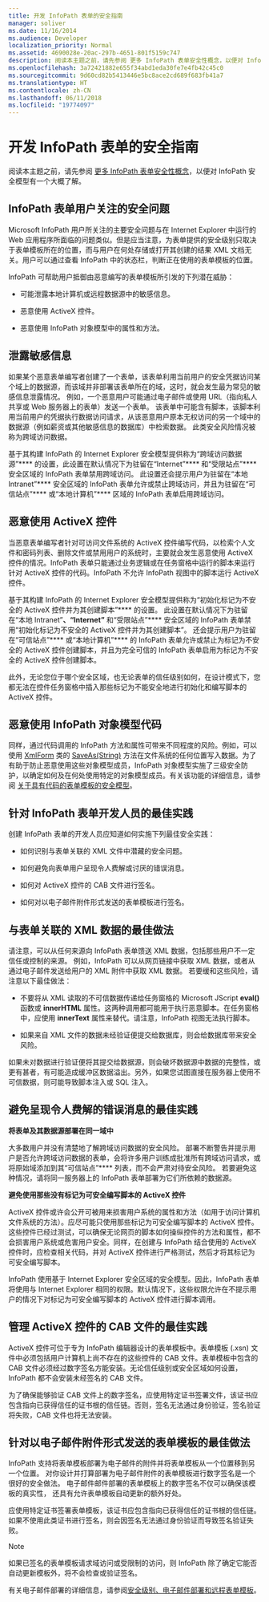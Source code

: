 ```yaml
---
title: 开发 InfoPath 表单的安全指南
manager: soliver
ms.date: 11/16/2014
ms.audience: Developer
localization_priority: Normal
ms.assetid: 4690028e-20ac-297b-4651-801f5159c747
description: 阅读本主题之前，请先参阅 更多 InfoPath 表单安全性概念，以便对 InfoPath 安全模型有一个大概了解。
ms.openlocfilehash: 3a72421882e655f34abd1eda30fe7e4fb42c45c0
ms.sourcegitcommit: 9d60cd82b5413446e5bc8ace2cd689f683fb41a7
ms.translationtype: HT
ms.contentlocale: zh-CN
ms.lasthandoff: 06/11/2018
ms.locfileid: "19774097"
---
```

# <a name="security-guidelines-for-developing-infopath-forms"></a>开发 InfoPath 表单的安全指南

阅读本主题之前，请先参阅 [更多 InfoPath 表单安全性概念](additional-infopath-form-security-concepts.md)，以便对 InfoPath 安全模型有一个大概了解。 
  
## <a name="security-issues-for-users-of-infopath-forms"></a>InfoPath 表单用户关注的安全问题

Microsoft InfoPath 用户所关注的主要安全问题与在 Internet Explorer 中运行的 Web 应用程序所面临的问题类似。但是应当注意，为表单提供的安全级别只取决于表单模板所在的位置，而与用户在何处存储或打开其创建的结果 XML 文档无关。用户可以通过查看 InfoPath 中的状态栏，判断正在使用的表单模板的位置。
  
InfoPath 可帮助用户抵御由恶意编写的表单模板所引发的下列潜在威胁：
  
- 可能泄露本地计算机或远程数据源中的敏感信息。
    
- 恶意使用 ActiveX 控件。
    
- 恶意使用 InfoPath 对象模型中的属性和方法。
    
## <a name="disclosure-of-sensitive-information"></a>泄露敏感信息

如果某个恶意表单编写者创建了一个表单，该表单利用当前用户的安全凭据访问某个域上的数据源，而该域并非部署该表单所在的域，这时，就会发生最为常见的敏感信息泄露情况。 例如，一个恶意用户可能通过电子邮件或使用 URL（指向私人共享或 Web 服务器上的表单）发送一个表单。 该表单中可能含有脚本，该脚本利用当前用户的凭据执行数据访问请求，从该恶意用户原本无权访问的另一个域中的数据源（例如薪资或其他敏感信息的数据库）中检索数据。 此类安全风险情况被称为跨域访问数据。
  
基于其构建 InfoPath 的 Internet Explorer 安全模型提供称为“跨域访问数据源”**** 的设置，此设置在默认情况下为驻留在“Internet”**** 和“受限站点”**** 安全区域的 InfoPath 表单禁用跨域访问。 此设置还会提示用户为驻留在“本地 Intranet”**** 安全区域的 InfoPath 表单允许或禁止跨域访问，并且为驻留在“可信站点”**** 或“本地计算机”**** 区域的 InfoPath 表单启用跨域访问。 
  
## <a name="malicious-use-of-activex-controls"></a>恶意使用 ActiveX 控件

当恶意表单编写者针对可访问文件系统的 ActiveX 控件编写代码，以检索个人文件和密码列表、删除文件或禁用用户的系统时，主要就会发生恶意使用 ActiveX 控件的情况。InfoPath 表单只能通过业务逻辑或在任务窗格中运行的脚本来运行针对 ActiveX 控件的代码。InfoPath 不允许 InfoPath 视图中的脚本运行 ActiveX 控件。
  
基于其构建 InfoPath 的 Internet Explorer 安全模型提供称为“初始化标记为不安全的 ActiveX 控件并为其创建脚本”**** 的设置。 此设置在默认情况下为驻留在“本地 Intranet”****、“Internet”**** 和“受限站点”**** 安全区域的 InfoPath 表单禁用“初始化标记为不安全的 ActiveX 控件并为其创建脚本”。 还会提示用户为驻留在“可信站点”**** 或“本地计算机”**** 的 InfoPath 表单允许或禁止为标记为不安全的 ActiveX 控件创建脚本，并且为完全可信的 InfoPath 表单启用为标记为不安全的 ActiveX 控件创建脚本。 
  
此外，无论您位于哪个安全区域，也无论表单的信任级别如何，在设计模式下，您都无法在控件任务窗格中插入那些标记为不能安全地进行初始化和编写脚本的 ActiveX 控件。
  
## <a name="malicious-use-of-infopath-object-model-code"></a>恶意使用 InfoPath 对象模型代码

同样，通过代码调用的 InfoPath 方法和属性可带来不同程度的风险。例如，可以使用 [XmlForm](https://msdn.microsoft.com/library/Microsoft.Office.InfoPath.XmlForm.SaveAs.aspx) 类的 [SaveAs(String)](https://msdn.microsoft.com/library/Microsoft.Office.InfoPath.XmlForm.aspx) 方法在文件系统的任何位置写入数据。为了有助于防止恶意使用这些对象模型成员，InfoPath 对象模型实施了三级安全防护，以确定如何及在何处使用特定的对象模型成员。有关该功能的详细信息，请参阅 [关于具有代码的表单模板的安全模型](about-the-security-model-for-form-templates-with-code.md)。
  
## <a name="best-practices-for-developers-of-infopath-forms"></a>针对 InfoPath 表单开发人员的最佳实践

创建 InfoPath 表单的开发人员应知道如何实施下列最佳安全实践：
  
- 如何识别与表单关联的 XML 文件中潜藏的安全问题。
    
- 如何避免向表单用户呈现令人费解或讨厌的错误消息。
    
- 如何对 ActiveX 控件的 CAB 文件进行签名。
    
- 如何对以电子邮件附件形式发送的表单模板进行签名。
    
## <a name="best-practices-for-xml-data-associated-with-a-form"></a>与表单关联的 XML 数据的最佳做法

请注意，可以从任何来源向 InfoPath 表单馈送 XML 数据，包括那些用户不一定信任或控制的来源。 例如，InfoPath 可以从网页链接中获取 XML 数据，或者从通过电子邮件发送给用户的 XML 附件中获取 XML 数据。 若要缓和这些风险，请注意以下最佳做法：
  
- 不要将从 XML 读取的不可信数据传递给任务窗格的 Microsoft JScript **eval()** 函数或 **innerHTML** 属性。这两种调用都可能用于执行恶意脚本。在任务窗格中，应使用 **innerText** 属性来替代。请注意，InfoPath 视图无法执行脚本。 
    
- 如果来自 XML 文件的数据未经验证便提交给数据库，则会给数据库带来安全风险。
    
如果未对数据进行验证便将其提交给数据源，则会破坏数据源中数据的完整性，或更有甚者，有可能造成缓冲区数据溢出。另外，如果您试图直接在服务器上使用不可信数据，则可能导致脚本注入或 SQL 注入。
  
## <a name="best-practices-to-avoid-presenting-confusing-error-messages"></a>避免呈现令人费解的错误消息的最佳实践

 **将表单及其数据源部署在同一域中**
  
大多数用户并没有清楚地了解跨域访问数据的安全风险。 部署不断警告并提示用户是否允许跨域访问数据的表单，会将许多用户训练成批准所有跨域访问请求，或将原始域添加到其“可信站点”**** 列表，而不会严肃对待安全风险。 若要避免这种情况，请将同一服务器上的 InfoPath 表单部署为它们所依赖的数据源。 
  
 **避免使用那些没有标记为可安全编写脚本的 ActiveX 控件**
  
ActiveX 控件或许会公开可被用来损害用户系统的属性和方法（如用于访问计算机文件系统的方法）。应尽可能只使用那些标记为可安全编写脚本的 ActiveX 控件。这些控件已经过测试，可以确保无论网页的脚本如何操纵控件的方法和属性，都不会损害用户系统或危害用户安全。同样，在创建与 InfoPath 结合使用的 ActiveX 控件时，应检查相关代码，并对 ActiveX 控件进行严格测试，然后才将其标记为可安全编写脚本。
  
InfoPath 使用基于 Internet Explorer 安全区域的安全模型。因此，InfoPath 表单将使用与 Internet Explorer 相同的权限。默认情况下，这些权限允许在不提示用户的情况下对标记为可安全编写脚本的 ActiveX 控件进行脚本调用。
  
## <a name="best-practices-for-managing-the-cab-files-of-activex-controls"></a>管理 ActiveX 控件的 CAB 文件的最佳实践

ActiveX 控件可位于专为 InfoPath 编辑器设计的表单模板中。表单模板 (.xsn) 文件中必须包括用户计算机上尚不存在的这些控件的 CAB 文件。表单模板中包含的 CAB 文件必须经过数字签名方能安装。无论信任级别或安全区域如何设置，InfoPath 都不会安装未经签名的 CAB 文件。
  
为了确保能够验证 CAB 文件上的数字签名，应使用特定证书签署文件，该证书应包含指向已获得信任的证书根的信任链。否则，签名无法通过身份验证，签名验证将失败，CAB 文件也将无法安装。
  
## <a name="best-practices-for-form-templates-sent-as-an-attachment-to-an-email-message"></a>针对以电子邮件附件形式发送的表单模板的最佳做法

InfoPath 支持将表单模板部署为电子邮件的附件并将表单模板从一个位置移到另一个位置。 对你设计并打算部署为电子邮件附件的表单模板进行数字签名是一个很好的安全做法。 电子邮件邮件部署的表单模板上的数字签名不仅可以确保该模板的真实性， 还具有允许表单模板自动更新的额外好处。
  
应使用特定证书签署表单模板，该证书应包含指向已获得信任的证书根的信任链。如果不使用此类证书进行签名，则会因签名无法通过身份验证而导致签名验证失败。
  
> [!NOTE]
> 如果已签名的表单模板请求域访问或受限制的访问，则 InfoPath 除了确定它能否自动更新模板外，将不会检查或验证签名。 
  
有关电子邮件部署的详细信息，请参阅[安全级别、电子邮件部署和远程表单模板](security-levels-email-deployment-and-remote-form-templates.md)。
  

